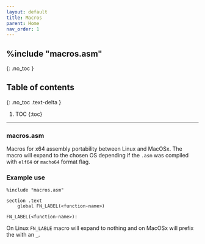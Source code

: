 ```yaml
---
layout: default
title: Macros
parent: Home
nav_order: 1
---
```


## %include "macros.asm"
{: .no_toc }

## Table of contents
{: .no_toc .text-delta }

1. TOC
{:toc}

---

### macros.asm
Macros for x64 assembly portability between Linux and MacOSx.
The macro will expand to the chosen OS depending if the `.asm` was compiled with `elf64` or `macho64` format flag.

### Example use
```assembly
%include "macros.asm"

section .text
	global FN_LABEL(<function-name>)

FN_LABEL(<function-name>):
```
On Linux `FN_LABLE` macro will expand to nothing and on MacOSx will prefix the <function-name> with an `_`.
